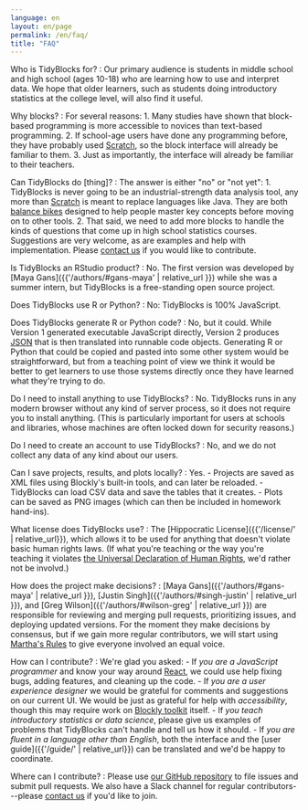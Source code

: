 ```yaml
---
language: en
layout: en/page
permalink: /en/faq/
title: "FAQ"
---
```


Who is TidyBlocks for?
:   Our primary audience is students in middle school and high school (ages 10-18)
    who are learning how to use and interpret data.
    We hope that older learners,
    such as students doing introductory statistics at the college level,
    will also find it useful.

Why blocks?
:   For several reasons:
    1.  Many studies have shown that block-based programming is more accessible to novices than text-based programming.
    2.  If school-age users have done any programming before, they have probably used [Scratch](http://scratch.mit.edu),
        so the block interface will already be familiar to them.
    3.  Just as importantly, the interface will already be familiar to their teachers.

Can TidyBlocks do [thing]?
:   The answer is either "no" or "not yet":
    1.  TidyBlocks is never going to be an industrial-strength data analysis tool,
        any more than [Scratch](http://scratch.mit.edu) is meant to replace languages like Java.
        They are both [balance bikes](https://en.wikipedia.org/wiki/Balance_bicycle)
        designed to help people master key concepts before moving on to other tools.
    2.  That said,
        we need to add more blocks to handle the kinds of questions that come up in high school statistics courses.
        Suggestions are very welcome,
        as are examples and help with implementation.
        Please [contact us](mailto:{{site.email}}) if you would like to contribute.

Is TidyBlocks an RStudio product?
:   No.
    The first version was developed by [Maya Gans]({{'/authors/#gans-maya' | relative_url }}) while she was a summer intern,
    but TidyBlocks is a free-standing open source project.

Does TidyBlocks use R or Python?
:   No: TidyBlocks is 100% JavaScript.

Does TidyBlocks generate R or Python code?
:   No,
    but it could.
    While Version 1 generated executable JavaScript directly,
    Version 2 produces [JSON](https://en.wikipedia.org/wiki/JSON)
    that is then translated into runnable code objects.
    Generating R or Python that could be copied and pasted into some other system would be straightforward,
    but from a teaching point of view we think it would be better to get learners to use those systems directly
    once they have learned what they're trying to do.

Do I need to install anything to use TidyBlocks?
:   No.
    TidyBlocks runs in any modern browser without any kind of server process,
    so it does not require you to install anything.
    (This is particularly important for users at schools and libraries,
    whose machines are often locked down for security reasons.)

Do I need to create an account to use TidyBlocks?
:   No,
    and we do not collect any data of any kind about our users.

Can I save projects, results, and plots locally?
:   Yes.
    -   Projects are saved as XML files using Blockly's built-in tools, and can later be reloaded.
    -   TidyBlocks can load CSV data and save the tables that it creates.
    -   Plots can be saved as PNG images (which can then be included in homework hand-ins).

What license does TidyBlocks use?
:   The [Hippocratic License]({{'/license/' | relative_url}}),
    which allows it to be used for anything that doesn't violate basic human rights laws.
    (If what you're teaching or the way you're teaching it violates
    [the Universal Declaration of Human Rights](https://www.un.org/en/universal-declaration-human-rights/),
    we'd rather not be involvd.)

How does the project make decisions?
:   [Maya Gans]({{'/authors/#gans-maya' | relative_url }}),
    [Justin Singh]({{'/authors/#singh-justin' | relative_url }}),
    and [Greg Wilson]({{'/authors/#wilson-greg' | relative_url }})
    are responsible for reviewing and merging pull requests,
    prioritizing issues,
    and deploying updated versions.
    For the moment they make decisions by consensus,
    but if we gain more regular contributors,
    we will start using [Martha's Rules](https://third-bit.com/2019/06/13/marthas-rules.html)
    to give everyone involved an equal voice.

How can I contribute?
:   We're glad you asked:
    -   If *you are a JavaScript programmer* and know your way around [React](https://reactjs.org/),
        we could use help fixing bugs, adding features, and cleaning up the code.
    -   If *you are a user experience designer*
        we would be grateful for comments and suggestions on our current UI.
        We would be just as grateful for help with *accessibility*,
        though this may require work on [Blockly toolkit](https://developers.google.com/blockly/) itself.
    -   If *you teach introductory statistics or data science*,
        please give us examples of problems that TidyBlocks can't handle and tell us how it should.
    -   If *you are fluent in a language other than English*,
        both the interface and the [user guide]({{'/guide/' | relative_url}}) can be translated
        and we'd be happy to coordinate.

Where can I contribute?
:   Please use [our GitHub repository]({{site.github.url}}) to file issues and submit pull requests.
    We also have a Slack channel for regular contributors---please [contact us](mailto:{{site.email}}) if you'd like to join.
